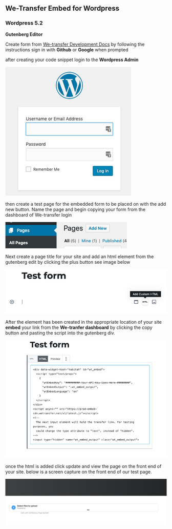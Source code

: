 ## We-Transfer Embed for Wordpress    

### Wordpress 5.2

**Gutenberg Editor**

Create form from [We-transfer Development Docs](https://developers.wetransfer.com/embed) by following the instructions  sign in with **Github** or **Google** when prompted  

after creating your code snippet login to the **Wordpress Admin** 

![](img/admin-panel.png)

then create a test page for the embedded form to be placed on with the add new button. Name the page and begin copying your form from the dashboard of We-transfer login

![](img/add-page.png)  

Next create a page title for your site and add an html element from the gutenberg edit by clicking the plus button see image below

![](img/custom-container.png)  

After the element has been created in the appropriate location of your site **embed** your link from the **We-tranfer dashboard** by clicking the copy button and pasting the script into the gutenberg div.  

![](img/gutes-container.png)  

once the html is added click update and view the page on the front end of your site. below is a screen capture on the front end of our test page. 

![](img/success-embedded-form.png)
